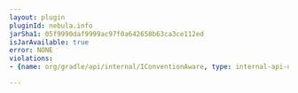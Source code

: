 ```yaml
---
layout: plugin
pluginId: nebula.info
jarSha1: 05f9990daf9999ac97f0a642658b63ca3ce112ed
isJarAvailable: true
error: NONE
violations:
- {name: org/gradle/api/internal/IConventionAware, type: internal-api-usage}

---
```

